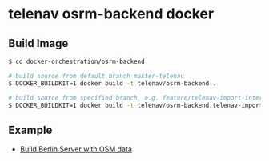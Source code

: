 # telenav osrm-backend docker

## Build Image

```bash
$ cd docker-orchestration/osrm-backend

# build source from default branch master-telenav
$ DOCKER_BUILDKIT=1 docker build -t telenav/osrm-backend .

# build source from specified branch, e.g. feature/telenav-import-internal-pbf 
$ DOCKER_BUILDKIT=1 docker build -t telenav/osrm-backend:telenav-import-internal-pbf --build-arg BRANCH_NAME=feature/telenav-import-internal-pbf .

```

## Example
- [Build Berlin Server with OSM data](./example-berlin-osm.md)

